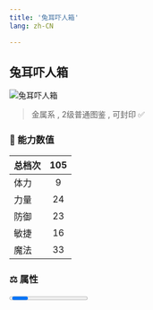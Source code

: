 ```yaml
---
title: '兔耳吓人箱'
lang: zh-CN

---
```


<RouterBack />

## 兔耳吓人箱

![兔耳吓人箱](https://user-images.githubusercontent.com/78347270/115958640-31184c80-a543-11eb-9793-bd06e36e80ff.gif) 

> 金属系 , 2级普通图鉴<Card /> , 可封印 ✅


### 💪 能力数值

| 总档次       | 105            |
| :----------- |:-------------:|
| 体力      | 9   <Stars :number="1" />  |
| 力量      | 24   <Stars :number="2.5" />  |
| 防御      | 23   <Stars :number="2.5" />  | 
| 敏捷      | 16  <Stars :number="1.5" />  | 
| 魔法      | 33  <Stars :number="3.5" />   | 


### ⚖️ 属性


<Progress earth :number="0" />

<Progress water :number="2" />

<Progress fire :number="8" />

<Progress wind :number="0" />

### ✨ 技能栏 <Strong>6个</Strong>

- 攻击
- 防御
- 遗忘攻击 Lv1

### 👶 1级出现点

- 无








